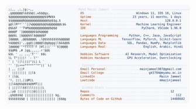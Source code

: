 <picture>
  <source srcset="https://raw.githubusercontent.com/mmazinjameel/mmazinjameel/main/dark_mode.svg?v=1759738476" media="(prefers-color-scheme: dark)">
  <img src="https://raw.githubusercontent.com/mmazinjameel/mmazinjameel/main/light_mode.svg?v=1759738476">
</picture>
